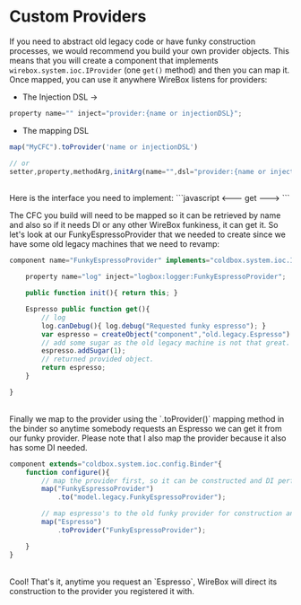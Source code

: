 # Custom Providers
If you need to abstract old legacy code or have funky construction processes, we would recommend you build your own provider objects. This means that you will create a component that implements `wirebox.system.ioc.IProvider` (one `get()` method) and then you can map it. Once mapped, you can use it anywhere WireBox listens for providers:

* The Injection DSL &rarr;

```javascript
property name="" inject="provider:{name or injectionDSL}";
```

* The mapping DSL

```javascript
map("MyCFC").toProvider('name or injectionDSL')

// or
setter,property,methodArg,initArg(name="",dsl="provider:{name or injectionDSL}");
```
<br>
Here is the interface you need to implement:
```javascript
<cfinterface hint="The WireBox Provider Interface that follows the provider pattern">
	<---  get --->
    <cffunction name="get" output="false" access="public" returntype="any" hint="Get the provided object">
    </cffunction>
</cfinterface>
```
<br>

The CFC you build will need to be mapped so it can be retrieved by name and also so if it needs DI or any other WireBox funkiness, it can get it. So let's look at our FunkyEspressoProvider that we needed to create since we have some old legacy machines that we need to revamp:

```javascript
component name="FunkyEspressoProvider" implements="coldbox.system.ioc.IProvider" singleton{

	property name="log" inject="logbox:logger:FunkyEspressoProvider";

	public function init(){ return this; }

	Espresso public function get(){
		// log
		log.canDebug(){ log.debug("Requested funky espresso"); }
		var espresso = createObject("component","old.legacy.Espresso").init();
		// add some sugar as the old legacy machine is not that great.
		espresso.addSugar(1);
		// returned provided object.
		return espresso;
	}

}
```
<br>
Finally we map to the provider using the `.toProvider()` mapping method in the binder so anytime somebody requests an Espresso we can get it from our funky provider. Please note that I also map the provider because it also has some DI needed.

```javascript
component extends="coldbox.system.ioc.config.Binder"{
	function configure(){
		// map the provider first, so it can be constructed and DI performed on it.
		map("FunkyEspressoProvider")
			.to("model.legacy.FunkyEspressoProvider");

		// map espresso's to the old funky provider for construction and retrieval.
		map("Espresso")
			.toProvider("FunkyEspressoProvider");

	}
}
```
<br>
Cool! That's it, anytime you request an `Espresso`, WireBox will direct its construction to the provider you registered it with.
